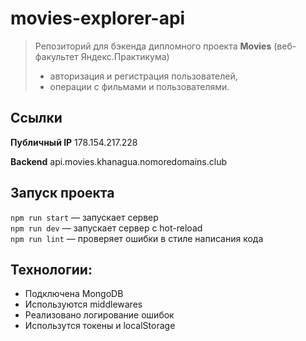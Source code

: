 # movies-explorer-api

> Репозиторий для бэкенда дипломного проекта **Movies** (веб-факультет Яндекс.Практикума)  
> - авторизация и регистрация пользователей,
> - операции с фильмами и пользователями. 

## Ссылки
**Публичный IP** 178.154.217.228  
<!-- **Frontend** https://movies.khanagua.nomoredomains.club   -->
**Backend** api.movies.khanagua.nomoredomains.club 

## Запуск проекта
`npm run start` — запускает сервер  
`npm run dev` — запускает сервер с hot-reload  
`npm run lint` — проверяет ошибки в стиле написания кода  

## Технологии:
* Подключена MongoDB
* Используются middlewares
* Реализовано логирование ошибок
* Использутся токены и localStorage
